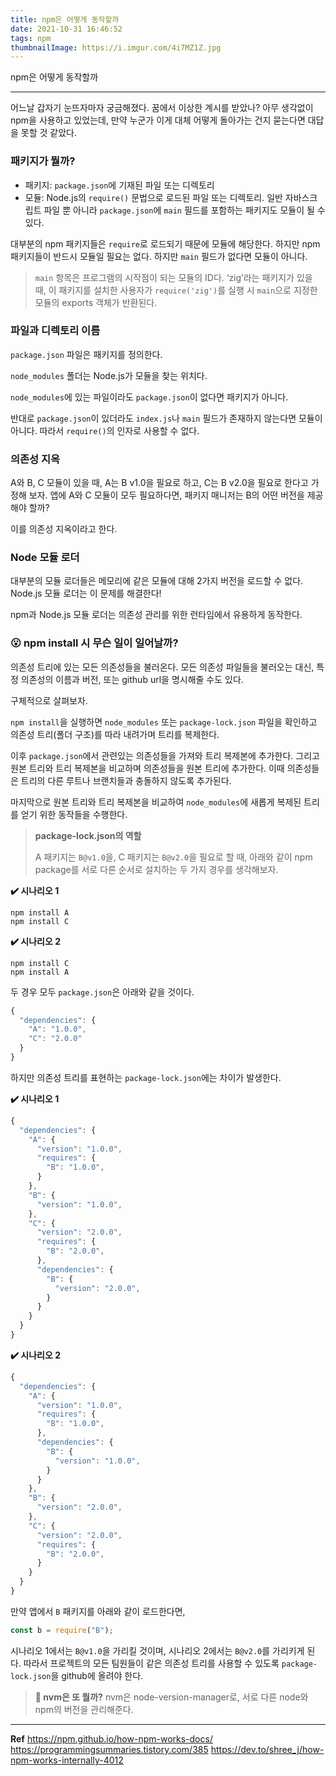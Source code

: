 ```yaml
---
title: npm은 어떻게 동작할까
date: 2021-10-31 16:46:52
tags: npm
thumbnailImage: https://i.imgur.com/4i7MZ1Z.jpg
---
```


npm은 어떻게 동작할까

<!-- more -->

---

어느날 갑자기 눈뜨자마자 궁금해졌다. 꿈에서 이상한 계시를 받았나? 아무 생각없이 npm을 사용하고 있었는데, 만약 누군가 이게 대체 어떻게 돌아가는 건지 묻는다면 대답을 못할 것 같았다.

### 패키지가 뭘까?

- 패키지: `package.json`에 기재된 파일 또는 디렉토리
- 모듈: Node.js의 `require()` 문법으로 로드된 파일 또는 디렉토리. 일반 자바스크립트 파일 뿐 아니라 `package.json`에 `main` 필드를 포함하는 패키지도 모듈이 될 수 있다.

대부분의 npm 패키지들은 `require`로 로드되기 때문에 모듈에 해당한다. 하지만 npm 패키지들이 반드시 모듈일 필요는 없다. 하지만 `main` 필드가 없다면 모듈이 아니다.

> `main` 항목은 프로그램의 시작점이 되는 모듈의 ID다. ‘zig’라는 패키지가 있을 때, 이 패키지를 설치한 사용자가 `require('zig')`를 실행 시 `main`으로 지정한 모듈의 exports 객체가 반환된다.

### 파일과 디렉토리 이름

`package.json` 파일은 패키지를 정의한다.

`node_modules` 폴더는 Node.js가 모듈을 찾는 위치다.

`node_modules`에 있는 파일이라도 `package.json`이 없다면 패키지가 아니다.

반대로 `package.json`이 있더라도 `index.js`나 `main` 필드가 존재하지 않는다면 모듈이 아니다. 따라서 `require()`의 인자로 사용할 수 없다.

### 의존성 지옥

A와 B, C 모듈이 있을 때, A는 B v1.0을 필요로 하고, C는 B v2.0을 필요로 한다고 가정해 보자. 앱에 A와 C 모듈이 모두 필요하다면, 패키지 매니저는 B의 어떤 버전을 제공해야 할까?

이를 의존성 지옥이라고 한다.

### Node 모듈 로더

대부분의 모듈 로더들은 메모리에 같은 모듈에 대해 2가지 버전을 로드할 수 없다. Node.js 모듈 로더는 이 문제를 해결한다!

npm과 Node.js 모듈 로더는 의존성 관리를 위한 런타임에서 유용하게 동작한다.

### 😮 npm install 시 무슨 일이 일어날까?

의존성 트리에 있는 모든 의존성들을 불러온다. 모든 의존성 파일들을 불러오는 대신, 특정 의존성의 이름과 버전, 또는 github url을 명시해줄 수도 있다.

구체적으로 살펴보자.

`npm install`을 실행하면 `node_modules` 또는 `package-lock.json` 파일을 확인하고 의존성 트리(폴더 구조)를 따라 내려가며 트리를 복제한다.

이후 `package.json`에서 관련있는 의존성들을 가져와 트리 복제본에 추가한다. 그리고 원본 트리와 트리 복제본을 비교하며 의존성들을 원본 트리에 추가한다. 이때 의존성들은 트리의 다른 루트나 브랜치들과 충돌하지 않도록 추가된다.

마지막으로 원본 트리와 트리 복제본을 비교하여 `node_modules`에 새롭게 복제된 트리를 얻기 위한 동작들을 수행한다.

> **package-lock.json의 역할**
>
> A 패키지는 `B@v1.0`을, C 패키지는 `B@v2.0`을 필요로 할 때, 아래와 같이 npm package를 서로 다른 순서로 설치하는 두 가지 경우를 생각해보자.

**✔️ 시나리오 1**

```
npm install A
npm install C
```

**✔️ 시나리오 2**

```
npm install C
npm install A
```

두 경우 모두 `package.json`은 아래와 같을 것이다.

```jsx
{
  "dependencies": {
    "A": "1.0.0",
    "C": "2.0.0"
  }
}
```

하지만 의존성 트리를 표현하는 `package-lock.json`에는 차이가 발생한다.

**✔️ 시나리오 1**

```jsx
{
  "dependencies": {
    "A": {
      "version": "1.0.0",
      "requires": {
        "B": "1.0.0",
      }
    },
    "B": {
      "version": "1.0.0",
    },
    "C": {
      "version": "2.0.0",
      "requires": {
        "B": "2.0.0",
      },
      "dependencies": {
        "B": {
          "version": "2.0.0",
        }
      }
    }
  }
}
```

**✔️ 시나리오 2**

```jsx
{
  "dependencies": {
    "A": {
      "version": "1.0.0",
      "requires": {
        "B": "1.0.0",
      },
      "dependencies": {
        "B": {
          "version": "1.0.0",
        }
      }
    },
    "B": {
      "version": "2.0.0",
    },
    "C": {
      "version": "2.0.0",
      "requires": {
        "B": "2.0.0",
      }
    }
  }
}
```

만약 앱에서 `B` 패키지를 아래와 같이 로드한다면,

```jsx
const b = require("B");
```

시나리오 1에서는 `B@v1.0`을 가리킬 것이며, 시나리오 2에서는 `B@v2.0`를 가리키게 된다. 따라서 프로젝트의 모든 팀원들이 같은 의존성 트리를 사용할 수 있도록 `package-lock.json`을 github에 올려야 한다.

> **🤔 nvm은 또 뭘까?**
> nvm은 node-version-manager로, 서로 다른 node와 npm의 버전을 관리해준다.

---

**Ref**
https://npm.github.io/how-npm-works-docs/
https://programmingsummaries.tistory.com/385
https://dev.to/shree_j/how-npm-works-internally-4012
